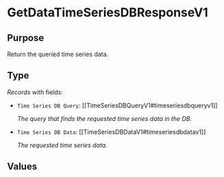 # GetDataTimeSeriesDBResponseV1

## Purpose

<!-- --8<-- [start:purpose] -->
Return the queried time series data.
<!-- --8<-- [end:purpose] -->

## Type

<!-- --8<-- [start:type] -->
<div class="type" markdown>

*Records* with fields:
- `Time Series DB Query`: [[TimeSeriesDBQueryV1#timeseriesdbqueryv1]]

  *The query that finds the requested time series data in the DB.*

- `Time Series DB Data`: [[TimeSeriesDBDataV1#timeseriesdbdatav1]]

  *The requested time series data.*

</div>
<!-- --8<-- [end:type] -->

## Values

